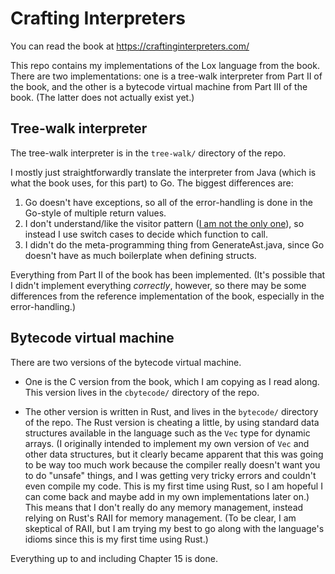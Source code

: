# Crafting Interpreters

You can read the book at https://craftinginterpreters.com/

This repo contains my implementations of the Lox language from the book.
There are two implementations: one is a tree-walk interpreter from Part II of
the book, and the other is a bytecode virtual machine from Part III of
the book. (The latter does not actually exist yet.)

## Tree-walk interpreter

The tree-walk interpreter is in the `tree-walk/` directory of the repo.

I mostly just straightforwardly translate the interpreter from Java (which is
what the book uses, for this part) to Go. The biggest differences are:

1. Go doesn't have exceptions, so all of the error-handling is done in the
   Go-style of multiple return values.
2. I don't understand/like the visitor pattern
   ([I am not the only one](https://grugbrain.dev/#grug-on-visitor-pattern)),
   so instead I use switch cases to decide which function to call.
3. I didn't do the meta-programming thing from GenerateAst.java, since Go
   doesn't have as much boilerplate when defining structs.

Everything from Part II of the book has been implemented. (It's possible
that I didn't implement everything _correctly_, however, so there may
be some differences from the reference implementation of the book,
especially in the error-handling.)

## Bytecode virtual machine

There are two versions of the bytecode virtual machine.

* One is the C version from the book, which I am copying as I read along. This
version lives in the `cbytecode/` directory of the repo.

* The other version is written in Rust, and lives in the `bytecode/` directory of
the repo.
The Rust version is cheating a little, by using standard data structures
available in the language such as the `Vec` type for dynamic arrays.
(I originally intended to implement my own version of `Vec` and other
data structures, but it clearly became apparent that this was going to be
way too much work because the compiler really doesn't want you to do "unsafe"
things, and I was getting very tricky errors and couldn't even compile
my code. This is my first time using Rust, so I am hopeful I can come back
and maybe add in my own implementations later on.)
This means
that I don't really do any memory management, instead relying on Rust's RAII
for memory management. (To be clear, I am skeptical of RAII, but I am trying my
best to go along with the language's idioms since this is my first time using
Rust.)

Everything up to and including Chapter 15 is done.
